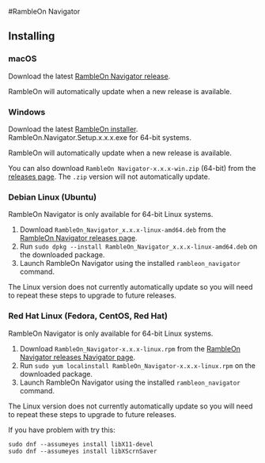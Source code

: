 #RambleOn Navigator

## Installing

### macOS

Download the latest [RambleOn Navigator release](https://github.com/dhfbk/rambleon_navigator/releases/latest).

RambleOn will automatically update when a new release is available.

### Windows

Download the latest [RambleOn installer](https://github.com/dhfbk/rambleon_navigator/releases/latest). RambleOn.Navigator.Setup.x.x.x.exe for 64-bit systems.

RambleOn will automatically update when a new release is available.

You can also download `RambleOn Navigator-x.x.x-win.zip` (64-bit) from the [releases page](https://github.com/dhfbk/rambleon_navigator/releases/latest).
The `.zip` version will not automatically update.


### Debian Linux (Ubuntu)

RambleOn Navigator is only available for 64-bit Linux systems.

1. Download `RambleOn_Navigator_x.x.x-linux-amd64.deb` from the [RambleOn Navigator releases page](https://github.com/dhfbk/rambleon_navigator/releases/latest).
2. Run `sudo dpkg --install RambleOn_Navigator_x.x.x-linux-amd64.deb` on the downloaded package.
3. Launch RambleOn Navigator using the installed `rambleon_navigator` command.

The Linux version does not currently automatically update so you will need to
repeat these steps to upgrade to future releases.

### Red Hat Linux (Fedora, CentOS, Red Hat)

RambleOn Navigator is only available for 64-bit Linux systems.

1. Download `RambleOn_Navigator-x.x.x-linux.rpm` from the [RambleOn Navigator releases Navigator page](https://github.com/dhfbk/rambleon_navigator/releases/latest).
2. Run `sudo yum localinstall RambleOn_Navigator-x.x.x-linux.rpm` on the downloaded package.
3. Launch RambleOn Navigator using the installed `rambleon_navigator` command.

The Linux version does not currently automatically update so you will need to
repeat these steps to upgrade to future releases.

If you have problem with try this:   
```
sudo dnf --assumeyes install libX11-devel
sudo dnf --assumeyes install libXScrnSaver
```
